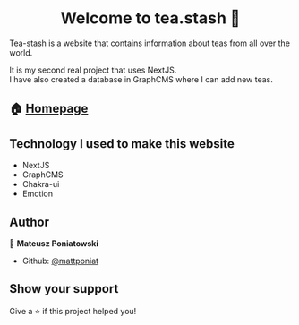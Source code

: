 <h1 align="center">Welcome to tea.stash 👋</h1>

Tea-stash is a website that contains information about teas from all over the world.

It is my second real project that uses NextJS.\
I have also created a database in GraphCMS where I can add new teas.

## 🏠 [Homepage](https://tea-stash.vercel.app/)

## Technology I used to make this website
* NextJS
* GraphCMS
* Chakra-ui
* Emotion

## Author

👤 **Mateusz Poniatowski**

* Github: [@mattponiat](https://github.com/mattponiat)

## Show your support

Give a ⭐️ if this project helped you!
